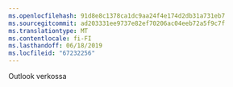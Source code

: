 ```yaml
---
ms.openlocfilehash: 91d8e8c1378ca1dc9aa24f4e174d2db31a731eb7
ms.sourcegitcommit: ad203331ee9737e82ef70206ac04eeb72a5f9c7f
ms.translationtype: MT
ms.contentlocale: fi-FI
ms.lasthandoff: 06/18/2019
ms.locfileid: "67232256"
---
```

Outlook verkossa